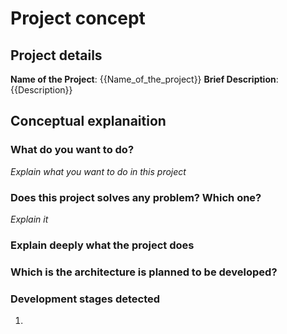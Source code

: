 # Project concept
## Project details
**Name of the Project**: {{Name_of_the_project}}
**Brief Description**: {{Description}}
## Conceptual explanaition
### What do you want to do?
_Explain what you want to do in this project_
### Does this project solves any problem? Which one?
_Explain it_
### Explain deeply what the project does

### Which is the architecture is planned to be developed?

### Development stages detected
1. 